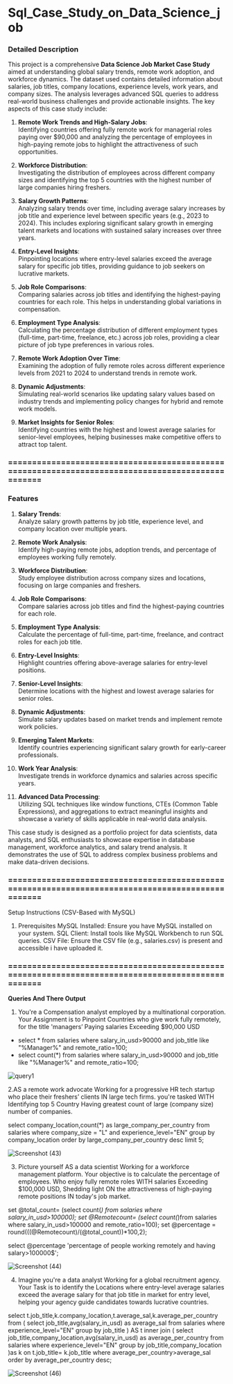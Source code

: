 # Sql_Case_Study_on_Data_Science_job
### **Detailed Description**

This project is a comprehensive **Data Science Job Market Case Study** aimed at understanding global salary trends, remote work adoption, and workforce dynamics. The dataset used contains detailed information about salaries, job titles, company locations, experience levels, work years, and company sizes. The analysis leverages advanced SQL queries to address real-world business challenges and provide actionable insights. The key aspects of this case study include:

1. **Remote Work Trends and High-Salary Jobs**:  
   Identifying countries offering fully remote work for managerial roles paying over $90,000 and analyzing the percentage of employees in high-paying remote jobs to highlight the attractiveness of such opportunities.

2. **Workforce Distribution**:  
   Investigating the distribution of employees across different company sizes and identifying the top 5 countries with the highest number of large companies hiring freshers.

3. **Salary Growth Patterns**:  
   Analyzing salary trends over time, including average salary increases by job title and experience level between specific years (e.g., 2023 to 2024). This includes exploring significant salary growth in emerging talent markets and locations with sustained salary increases over three years.

4. **Entry-Level Insights**:  
   Pinpointing locations where entry-level salaries exceed the average salary for specific job titles, providing guidance to job seekers on lucrative markets.

5. **Job Role Comparisons**:  
   Comparing salaries across job titles and identifying the highest-paying countries for each role. This helps in understanding global variations in compensation.

6. **Employment Type Analysis**:  
   Calculating the percentage distribution of different employment types (full-time, part-time, freelance, etc.) across job roles, providing a clear picture of job type preferences in various roles.

7. **Remote Work Adoption Over Time**:  
   Examining the adoption of fully remote roles across different experience levels from 2021 to 2024 to understand trends in remote work.

8. **Dynamic Adjustments**:  
   Simulating real-world scenarios like updating salary values based on industry trends and implementing policy changes for hybrid and remote work models.

9. **Market Insights for Senior Roles**:  
   Identifying countries with the highest and lowest average salaries for senior-level employees, helping businesses make competitive offers to attract top talent.
### =================================================================================================
### **Features**

1. **Salary Trends**:  
   Analyze salary growth patterns by job title, experience level, and company location over multiple years.

2. **Remote Work Analysis**:  
   Identify high-paying remote jobs, adoption trends, and percentage of employees working fully remotely.

3. **Workforce Distribution**:  
   Study employee distribution across company sizes and locations, focusing on large companies and freshers.

4. **Job Role Comparisons**:  
   Compare salaries across job titles and find the highest-paying countries for each role.

5. **Employment Type Analysis**:  
   Calculate the percentage of full-time, part-time, freelance, and contract roles for each job title.

6. **Entry-Level Insights**:  
   Highlight countries offering above-average salaries for entry-level positions.

7. **Senior-Level Insights**:  
   Determine locations with the highest and lowest average salaries for senior roles.

8. **Dynamic Adjustments**:  
   Simulate salary updates based on market trends and implement remote work policies.

9. **Emerging Talent Markets**:  
   Identify countries experiencing significant salary growth for early-career professionals.  

10. **Work Year Analysis**:  
    Investigate trends in workforce dynamics and salaries across specific years.

11. **Advanced Data Processing**:  
    Utilizing SQL techniques like window functions, CTEs (Common Table Expressions), and aggregations to extract meaningful insights and showcase a variety of skills applicable in real-world data analysis.

This case study is designed as a portfolio project for data scientists, data analysts, and SQL enthusiasts to showcase expertise in database management, workforce analytics, and salary trend analysis. It demonstrates the use of SQL to address complex business problems and make data-driven decisions.

### =================================================================================================
Setup Instructions (CSV-Based with MySQL)
1. Prerequisites
MySQL Installed: Ensure you have MySQL installed on your system.
SQL Client: Install tools like MySQL Workbench  to run SQL queries.
CSV File: Ensure the CSV file (e.g., salaries.csv) is present and accessible i have uploaded it.
### =================================================================================================

**Queries And There Output**
 1. You're a Compensation analyst employed by a multinational corporation.
 Your Assignment is to Pinpoint Countries who give work fully remotely, 
for the title 'managers’ Paying salaries Exceeding $90,000 USD

- select * from salaries where salary_in_usd>90000 and job_title like "%Manager%" and remote_ratio=100;
- select count(*) from salaries where salary_in_usd>90000 and job_title like "%Manager%" and remote_ratio=100;

![query1](https://github.com/user-attachments/assets/338b6856-e5a0-4f7a-891b-1e456443fc33)

2.AS a remote work advocate Working for a progressive HR tech startup who place their 
freshers’ clients IN large tech firms. you're tasked WITH Identifying top 5 Country Having 
greatest count of large (company size) number of companies.


select company_location,count(*) as large_company_per_country 
from salaries where company_size = "L" and experience_level="EN"
group by company_location order by large_company_per_country desc limit 5;

![Screenshot (43)](https://github.com/user-attachments/assets/07c8369c-7918-4904-873a-f2bc48667b60)

3. Picture yourself AS a data scientist Working for a workforce management platform. 
Your objective is to calculate the percentage of employees. 
Who enjoy fully remote roles WITH salaries Exceeding $100,000 USD, Shedding light ON the attractiveness of high-paying 
remote positions IN today's job market.

set @total_count= (select count(*) from salaries where salary_in_usd>100000);
set @Remotecount= (select count(*)from salaries where salary_in_usd>100000 and remote_ratio=100);
set @percentage = round(((@Remotecount)/(@total_count))*100,2);

select @percentage 'percentage of people working remotely and having salary>100000$';

![Screenshot (44)](https://github.com/user-attachments/assets/b49140c0-41ab-49f0-9fbc-61b22594d48e)


4.	Imagine you're a data analyst Working for a global recruitment agency. 
Your Task is to identify the Locations where entry-level average salaries exceed the 
average salary for that job title in market for entry level, helping your agency guide candidates towards lucrative countries.


select t.job_title,k.company_location,t.average_sal,k.average_per_country from 
(
select job_title,avg(salary_in_usd) as average_sal from 
salaries where experience_level="EN" group by job_title
) AS t 
inner join
(
select job_title,company_location,avg(salary_in_usd) as average_per_country from salaries
where  experience_level="EN" group by job_title,company_location
)as k 
on t.job_title= k.job_title where average_per_country>average_sal order by average_per_country desc;


![Screenshot (46)](https://github.com/user-attachments/assets/88382e24-774b-4778-9dc1-bcefcb6e112b)

